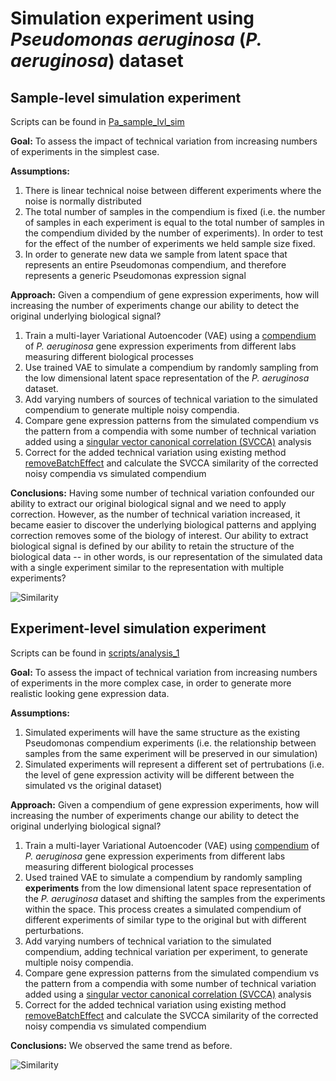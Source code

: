 # Simulation experiment using *Pseudomonas aeruginosa* (*P. aeruginosa*) dataset 

## Sample-level simulation experiment 
Scripts can be found in [Pa_sample_lvl_sim](https://github.com/ajlee21/Batch_effects_simulation/tree/clean_repo/Pseudomonas_analysis/Pa_sample_lvl_sim)  

**Goal:** 
To assess the impact of technical variation from increasing numbers of experiments in the simplest case.

**Assumptions:**
1. There is linear technical noise between different experiments where the noise is normally distributed
2. The total number of samples in the compendium is fixed (i.e. the number of samples in each experiment is equal to the total number of samples in the compendium divided by the number of experiments).  In order to test for the effect of the number of experiments we held sample size fixed.
3. In order to generate new data we sample from latent space that represents an entire Pseudomonas compendium, and therefore represents a generic Pseudomonas expression signal

**Approach:**
Given a compendium of gene expression experiments, how will increasing the number of experiments change our ability to detect the original underlying biological signal?

1. Train a multi-layer Variational Autoencoder (VAE) using a [compendium](https://msystems.asm.org/content/1/1/e00025-15) of *P. aeruginosa* gene expression experiments from different labs measuring different biological processes
2. Use trained VAE to simulate a compendium by randomly sampling from the low dimensional latent space representation of the *P. aeruginosa* dataset.  
3. Add varying numbers of sources of technical variation to the simulated compendium to generate multiple noisy compendia.
4. Compare gene expression patterns from the simulated compendium vs the pattern from a compendia with some number of technical variation added using a [singular vector canonical correlation (SVCCA)](https://arxiv.org/abs/1706.05806) analysis
5. Correct for the added technical variation using existing method [removeBatchEffect](https://rdrr.io/bioc/limma/man/removeBatchEffect.html) and calculate the SVCCA similarity of the corrected noisy compendia vs simulated compendium

**Conclusions:**
Having some number of technical variation confounded our ability to extract our original biological signal and we need to apply correction.  However, as the number of technical variation increased, it became easier to discover the underlying biological patterns and applying correction removes some of the biology of interest.  Our ability to extract biological signal is defined by our ability to retain the structure of the biological data -- in other words, is our representation of the simulated data with a single experiment similar to the representation with multiple experiments?  

![Similarity](https://raw.github.com/ajlee21/Batch_effects_simulation/clean_repo/results/Pa_sample_lvl_sim_svcca.svg?sanitize=true)


## Experiment-level simulation experiment 
Scripts can be found in [scripts/analysis_1](https://github.com/ajlee21/Batch_effects_simulation/tree/clean_repo/Pseudomonas_analysis/Pa_experiment_lvl_sim)  

**Goal:** 
To assess the impact of technical variation from increasing numbers of experiments in the more complex case, in order to generate more realistic looking gene expression data.

**Assumptions:**
1. Simulated experiments will have the same structure as the existing Pseudomonas compendium experiments (i.e. the relationship between samples from the same experiment will be preserved in our simulation)
2. Simulated experiments will represent a different set of pertrubations (i.e. the level of gene expression activity will be different between the simulated vs the original dataset)

**Approach:**
Given a compendium of gene expression experiments, how will increasing the number of experiments change our ability to detect the original underlying biological signal?

1. Train a multi-layer Variational Autoencoder (VAE) using [compendium](https://msystems.asm.org/content/1/1/e00025-15) of *P. aeruginosa* gene expression experiments from different labs measuring different biological processes
2. Used trained VAE to simulate a compendium by randomly sampling **experiments** from the low dimensional latent space representation of the *P. aeruginosa* dataset and shifting the samples from the experiments within the space.  This process creates a simulated compendium of different experiments of similar type to the original but with different perturbations.
3. Add varying numbers of technical variation to the simulated compendium, adding technical variation per experiment, to generate multiple noisy compendia.
4. Compare gene expression patterns from the simulated compendium vs the pattern from a compendia with some number of technical variation added using a [singular vector canonical correlation (SVCCA)](https://arxiv.org/abs/1706.05806) analysis
5. Correct for the added technical variation using existing method [removeBatchEffect](https://rdrr.io/bioc/limma/man/removeBatchEffect.html) and calculate the SVCCA similarity of the corrected noisy compendia vs simulated compendium

**Conclusions:**
We observed the same trend as before.  

![Similarity](https://raw.github.com/ajlee21/Batch_effects_simulation/clean_repo/results/Pa_experiment_lvl_sim_svcca.svg?sanitize=true)